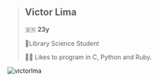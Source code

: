 > ## Victor Lima 
> 🇧🇷 **23y**
>
> 📗Library Science Student
>
> 👨‍💻 Likes to program in C, Python and Ruby.


![victorlma](https://github-readme-stats.vercel.app/api?username=victorlma&count_private=true&show_icons=true&theme=cobalt&hide_title=true&border_radius=0)
